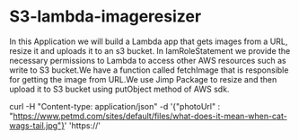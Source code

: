 # S3-lambda-imageresizer

In this Application we will build a Lambda app that gets images from a URL, resize it and uploads it to an s3 bucket.
In IamRoleStatement we provide the necessary permissions to Lambda to access other AWS resources such as write to S3 bucket.We have a function called fetchImage that is
responsible for getting the image from URL.We use Jimp Package to resize and then upload it to S3 bucket using putObject method of AWS sdk.


curl -H "Content-type: application/json" -d '{"photoUrl" : "https://www.petmd.com/sites/default/files/what-does-it-mean-when-cat-wags-tail.jpg"}' 'https://<endpoint>'
